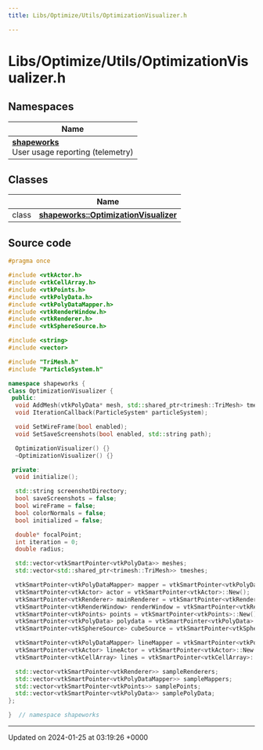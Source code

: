 ```yaml
---
title: Libs/Optimize/Utils/OptimizationVisualizer.h

---
```


# Libs/Optimize/Utils/OptimizationVisualizer.h



## Namespaces

| Name           |
| -------------- |
| **[shapeworks](../Namespaces/namespaceshapeworks.md)** <br>User usage reporting (telemetry)  |

## Classes

|                | Name           |
| -------------- | -------------- |
| class | **[shapeworks::OptimizationVisualizer](../Classes/classshapeworks_1_1OptimizationVisualizer.md)**  |




## Source code

```cpp
#pragma once

#include <vtkActor.h>
#include <vtkCellArray.h>
#include <vtkPoints.h>
#include <vtkPolyData.h>
#include <vtkPolyDataMapper.h>
#include <vtkRenderWindow.h>
#include <vtkRenderer.h>
#include <vtkSphereSource.h>

#include <string>
#include <vector>

#include "TriMesh.h"
#include "ParticleSystem.h"

namespace shapeworks {
class OptimizationVisualizer {
 public:
  void AddMesh(vtkPolyData* mesh, std::shared_ptr<trimesh::TriMesh> tmesh);
  void IterationCallback(ParticleSystem* particleSystem);

  void SetWireFrame(bool enabled);
  void SetSaveScreenshots(bool enabled, std::string path);

  OptimizationVisualizer() {}
  ~OptimizationVisualizer() {}

 private:
  void initialize();

  std::string screenshotDirectory;
  bool saveScreenshots = false;
  bool wireFrame = false;
  bool colorNormals = false;
  bool initialized = false;

  double* focalPoint;
  int iteration = 0;
  double radius;

  std::vector<vtkSmartPointer<vtkPolyData>> meshes;
  std::vector<std::shared_ptr<trimesh::TriMesh>> tmeshes;

  vtkSmartPointer<vtkPolyDataMapper> mapper = vtkSmartPointer<vtkPolyDataMapper>::New();
  vtkSmartPointer<vtkActor> actor = vtkSmartPointer<vtkActor>::New();
  vtkSmartPointer<vtkRenderer> mainRenderer = vtkSmartPointer<vtkRenderer>::New();
  vtkSmartPointer<vtkRenderWindow> renderWindow = vtkSmartPointer<vtkRenderWindow>::New();
  vtkSmartPointer<vtkPoints> points = vtkSmartPointer<vtkPoints>::New();
  vtkSmartPointer<vtkPolyData> polydata = vtkSmartPointer<vtkPolyData>::New();
  vtkSmartPointer<vtkSphereSource> cubeSource = vtkSmartPointer<vtkSphereSource>::New();

  vtkSmartPointer<vtkPolyDataMapper> lineMapper = vtkSmartPointer<vtkPolyDataMapper>::New();
  vtkSmartPointer<vtkActor> lineActor = vtkSmartPointer<vtkActor>::New();
  vtkSmartPointer<vtkCellArray> lines = vtkSmartPointer<vtkCellArray>::New();

  std::vector<vtkSmartPointer<vtkRenderer>> sampleRenderers;
  std::vector<vtkSmartPointer<vtkPolyDataMapper>> sampleMappers;
  std::vector<vtkSmartPointer<vtkPoints>> samplePoints;
  std::vector<vtkSmartPointer<vtkPolyData>> samplePolyData;
};

}  // namespace shapeworks
```


-------------------------------

Updated on 2024-01-25 at 03:19:26 +0000

